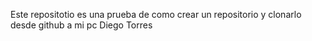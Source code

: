 Este repositotio es una prueba de como crear un repositorio y clonarlo desde github a mi pc
Diego Torres